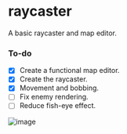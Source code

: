 # raycaster

A basic raycaster and map editor.

### To-do
- [x] Create a functional map editor.
- [x] Create the raycaster.
- [x] Movement and bobbing.
- [ ] Fix enemy rendering.
- [ ] Reduce fish-eye effect.

![image](https://github.com/user-attachments/assets/6c0c888c-e607-42b2-804a-0504a4cea908)
